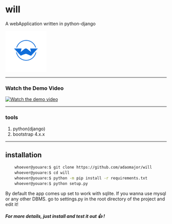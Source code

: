 # will
A webApplication written in python-django

![will logo](https://github.com/adaomajor/will/blob/main/public/z-will-img/icons/will.png)
_____

### Watch the Demo Video

[![Watch the demo video](https://img.youtube.com/vi/Iv2keBIb9sM/maxresdefault.jpg)](https://youtu.be/Iv2keBIb9sM)
_____

### tools
1. python(django)
2. bootstrap 4.x.x
_____
## installation
``` bash
	whoever@youare:$ git clone https://github.com/adaomajor/will
	whoever@youare:$ cd will
	whoever@youare:$ python -m pip install -r requirements.txt
	whoever@youare:$ python setup.py
```
By default the app comes up set to work with sqlite. If you wanna use mysql or any other DBMS. go to settings.py in the root directory of the project and edit it!

##### For more details, just install and test it out :+1: !
